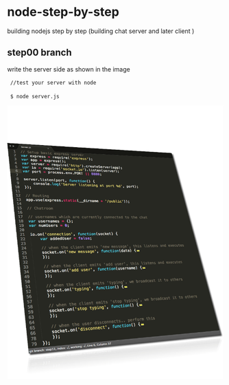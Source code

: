 node-step-by-step
=================

building nodejs step by step (building chat server and later client )


## step00 branch 

write the server side as shown in the image


~~~
 //test your server with node 

 $ node server.js 

~~~

<img src="info.png" >



